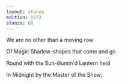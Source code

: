 ```yaml
---
layout: stanza
edition: 1872
stanza: 68
---
```


We are no other than a moving row

Of Magic Shadow-shapes that come and go

Round with the Sun-illumin'd Lantern held

In Midnight by the Master of the Show;
